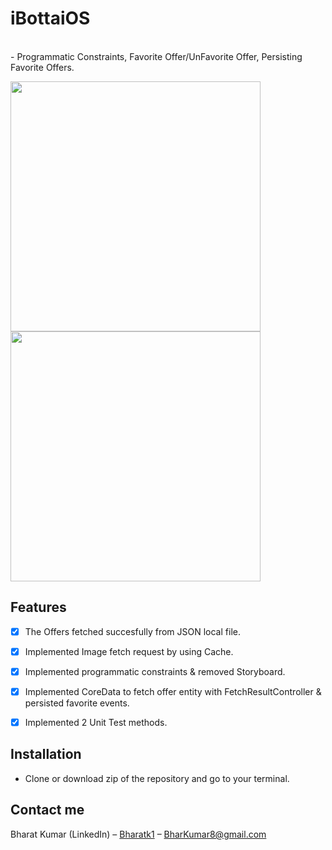 # iBottaiOS
<br />
- Programmatic Constraints, Favorite Offer/UnFavorite Offer, Persisting Favorite Offers.
<p align="row">
<img src= "https://media.giphy.com/media/onwDFx12RNV2vrG1PK/giphy.gif" width="400" >
<img src= "https://media.giphy.com/media/Ua90VPgxxNgCWJp6wK/giphy.gif" width="400" >
</p>

## Features

- [x] The Offers fetched succesfully from JSON local file.
- [x] Implemented Image fetch request by using Cache.
- [x] Implemented programmatic constraints & removed Storyboard. 
- [x] Implemented CoreData to fetch offer entity with FetchResultController & persisted favorite events.
- [x] Implemented 2 Unit Test methods.


## Installation

- Clone or download zip of the repository and go to your terminal.

## Contact me

Bharat Kumar (LinkedIn) – [Bharatk1](https://www.linkedin.com/in/bharatk1/) – BharKumar8@gmail.com
